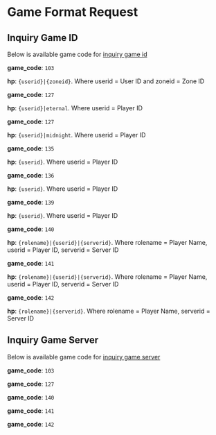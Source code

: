 # Game Format Request

## Inquiry Game ID

Below is available game code for [inquiry game id](./core%20api/inquiry-game-id.md)

<!--
type: tab
title: Mobile Legend
-->

  **game_code**: `103`

  **hp**: `{userid}|{zoneid}`. Where userid = User ID and zoneid = Zone ID 
  
<!--
type: tab
title: Ragnarok M: Eternal Love
-->

  **game_code**: `127`

  **hp**: `{userid}|eternal`. Where userid = Player ID 
 
<!--
type: tab
title: Ragnarok M: Midnight Party
-->

  **game_code**: `127`

  **hp**: `{userid}|midnight`. Where userid = Player ID 

<!--
type: tab
title: Free Fire
-->

  **game_code**: `135`

  **hp**: `{userid}`. Where userid = Player ID 

<!--
type: tab
title: Speed Drifters
-->

  **game_code**: `136`

  **hp**: `{userid}`. Where userid = Player ID 

<!--
type: tab
title: Arena of Valor
-->

  **game_code**: `139`

  **hp**: `{userid}`. Where userid = Player ID 

<!--
type: tab
title: Bleach Mobile 3D
-->

  **game_code**: `140`

  **hp**: `{rolename}|{userid}|{serverid}`. Where rolename = Player Name, userid = Player ID, serverid = Server ID 

<!--
type: tab
title: Era of Celestials
-->

  **game_code**: `141`

  **hp**: `{rolename}|{userid}|{serverid}`. Where rolename = Player Name, userid = Player ID, serverid = Server ID 

<!--
type: tab
title: Dragon Nest
-->

  **game_code**: `142`

  **hp**: `{rolename}|{serverid}`. Where rolename = Player Name, serverid = Server ID 

<!-- type: tab-end -->

## Inquiry Game Server

Below is available game code for [inquiry game server](./core%20api/inquiry-game-server.md)

<!--
type: tab
title: Mobile Legend
-->

  **game_code**: `103`

<!--
type: tab
title: Ragnarok M
-->

  **game_code**: `127`

<!--
type: tab
title: Bleach Mobile 3D
-->

  **game_code**: `140`

<!--
type: tab
title: Era of Celestials
-->

  **game_code**: `141`

<!--
type: tab
title: Dragon Nest
-->

  **game_code**: `142`

<!-- type: tab-end -->